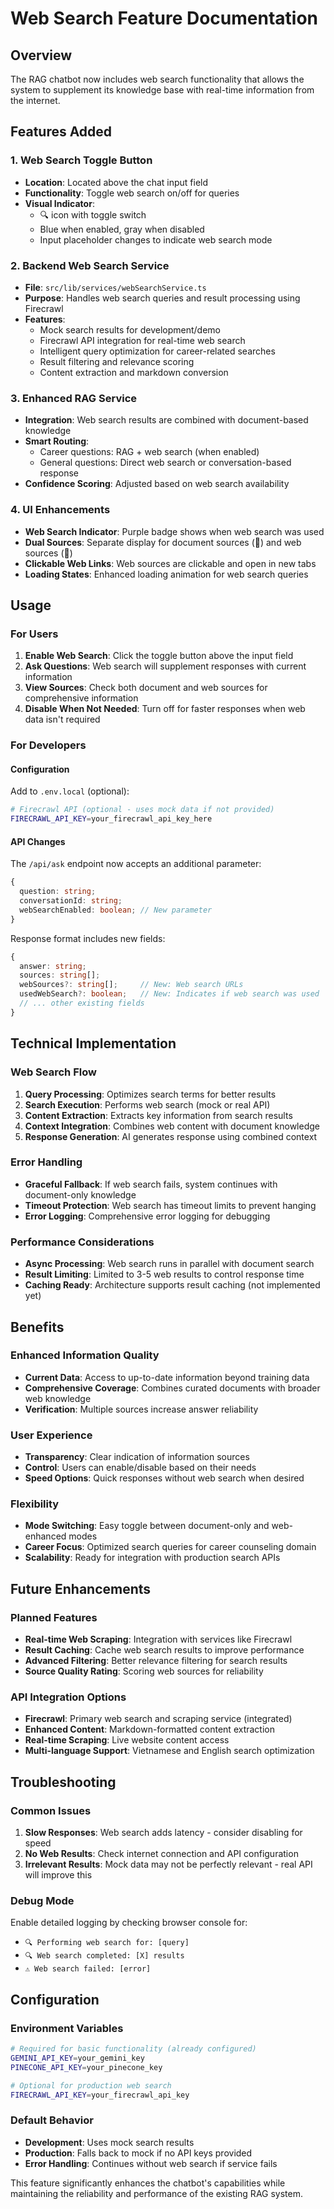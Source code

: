# Web Search Feature Documentation

## Overview
The RAG chatbot now includes web search functionality that allows the system to supplement its knowledge base with real-time information from the internet.

## Features Added

### 1. Web Search Toggle Button
- **Location**: Located above the chat input field
- **Functionality**: Toggle web search on/off for queries
- **Visual Indicator**: 
  - 🔍 icon with toggle switch
  - Blue when enabled, gray when disabled
  - Input placeholder changes to indicate web search mode

### 2. Backend Web Search Service
- **File**: `src/lib/services/webSearchService.ts`
- **Purpose**: Handles web search queries and result processing using Firecrawl
- **Features**:
  - Mock search results for development/demo
  - Firecrawl API integration for real-time web search
  - Intelligent query optimization for career-related searches
  - Result filtering and relevance scoring
  - Content extraction and markdown conversion

### 3. Enhanced RAG Service
- **Integration**: Web search results are combined with document-based knowledge
- **Smart Routing**: 
  - Career questions: RAG + web search (when enabled)
  - General questions: Direct web search or conversation-based response
- **Confidence Scoring**: Adjusted based on web search availability

### 4. UI Enhancements
- **Web Search Indicator**: Purple badge shows when web search was used
- **Dual Sources**: Separate display for document sources (📄) and web sources (🔗)
- **Clickable Web Links**: Web sources are clickable and open in new tabs
- **Loading States**: Enhanced loading animation for web search queries

## Usage

### For Users
1. **Enable Web Search**: Click the toggle button above the input field
2. **Ask Questions**: Web search will supplement responses with current information
3. **View Sources**: Check both document and web sources for comprehensive information
4. **Disable When Not Needed**: Turn off for faster responses when web data isn't required

### For Developers

#### Configuration
Add to `.env.local` (optional):
```bash
# Firecrawl API (optional - uses mock data if not provided)
FIRECRAWL_API_KEY=your_firecrawl_api_key_here
```

#### API Changes
The `/api/ask` endpoint now accepts an additional parameter:
```typescript
{
  question: string;
  conversationId: string;
  webSearchEnabled: boolean; // New parameter
}
```

Response format includes new fields:
```typescript
{
  answer: string;
  sources: string[];
  webSources?: string[];     // New: Web search URLs
  usedWebSearch?: boolean;   // New: Indicates if web search was used
  // ... other existing fields
}
```

## Technical Implementation

### Web Search Flow
1. **Query Processing**: Optimizes search terms for better results
2. **Search Execution**: Performs web search (mock or real API)
3. **Content Extraction**: Extracts key information from search results
4. **Context Integration**: Combines web content with document knowledge
5. **Response Generation**: AI generates response using combined context

### Error Handling
- **Graceful Fallback**: If web search fails, system continues with document-only knowledge
- **Timeout Protection**: Web search has timeout limits to prevent hanging
- **Error Logging**: Comprehensive error logging for debugging

### Performance Considerations
- **Async Processing**: Web search runs in parallel with document search
- **Result Limiting**: Limited to 3-5 web results to control response time
- **Caching Ready**: Architecture supports result caching (not implemented yet)

## Benefits

### Enhanced Information Quality
- **Current Data**: Access to up-to-date information beyond training data
- **Comprehensive Coverage**: Combines curated documents with broader web knowledge
- **Verification**: Multiple sources increase answer reliability

### User Experience
- **Transparency**: Clear indication of information sources
- **Control**: Users can enable/disable based on their needs
- **Speed Options**: Quick responses without web search when desired

### Flexibility
- **Mode Switching**: Easy toggle between document-only and web-enhanced modes
- **Career Focus**: Optimized search queries for career counseling domain
- **Scalability**: Ready for integration with production search APIs

## Future Enhancements

### Planned Features
- **Real-time Web Scraping**: Integration with services like Firecrawl
- **Result Caching**: Cache web search results to improve performance
- **Advanced Filtering**: Better relevance filtering for search results
- **Source Quality Rating**: Scoring web sources for reliability

### API Integration Options
- **Firecrawl**: Primary web search and scraping service (integrated)
- **Enhanced Content**: Markdown-formatted content extraction
- **Real-time Scraping**: Live website content access
- **Multi-language Support**: Vietnamese and English search optimization

## Troubleshooting

### Common Issues
1. **Slow Responses**: Web search adds latency - consider disabling for speed
2. **No Web Results**: Check internet connection and API configuration
3. **Irrelevant Results**: Mock data may not be perfectly relevant - real API will improve this

### Debug Mode
Enable detailed logging by checking browser console for:
- `🔍 Performing web search for: [query]`
- `🔍 Web search completed: [X] results`
- `⚠️ Web search failed: [error]`

## Configuration

### Environment Variables
```bash
# Required for basic functionality (already configured)
GEMINI_API_KEY=your_gemini_key
PINECONE_API_KEY=your_pinecone_key

# Optional for production web search
FIRECRAWL_API_KEY=your_firecrawl_api_key
```

### Default Behavior
- **Development**: Uses mock search results
- **Production**: Falls back to mock if no API keys provided
- **Error Handling**: Continues without web search if service fails

This feature significantly enhances the chatbot's capabilities while maintaining the reliability and performance of the existing RAG system. 